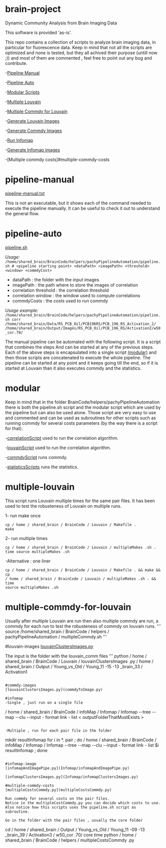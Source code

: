 # brain-project
Dynamic Community Analysis from Brain Imaging Data

This software is provided 'as-is'.

This repo contains a collection of scripts to analyze brain imaging data, in particular for fluorescence data.
Keep in mind that not all the scripts are optimized and none is tested, but they all achived their purpose (untill now ;)) and most of them are commented , feel free to point out any bug and contribute.

-[Pipeline Manual](#pipeline-manual) 

-[Pipeline Auto](#pipeline-auto) 

-[Modular Scripts](#modular)

-[Multiple Louvain](#multiple-louvain) 

-[Multiple Commdy for Louvain](#multiple-commdy-for-louvain) 

 -[Generate Louvain Images](#louvain-images) 

 -[Generate Commdy Images](#commdy-images) 
 
 -[Run Infomap](#infomap)
 
 -[Generate Infomap images](#infomap-image)

  -[Multiple commdy costs]#multiple-commdy-costs


# pipeline-manual

[pipeline-manual.txt](pipeline-manual.txt) 

This is not an executable, but it shows each of the command needed to execute the pipeline manually. It can be useful to check it out
to understand the general flow.


# pipeline-auto
[pipeline.sh](pipeline.sh)

*Usage:*``` /home/shared_brain/BrainCode/helpers/pachyPipelineAutomation/pipeline.sh # <pipeline starting point> <dataPath> <imagePath> <threshold> <window> <commdyCost>```
- dataPath : the folder with the input images
- imagePath : the path where to store the images of correlation
- correlation threshold : the correlation threshold
- correlation window : the window used to compute correlations
- commdyCosts : the costs used to run commdy

*Usage example:*``` /home/shared_brain/BrainCode/helpers/pachyPipelineAutomation/pipeline.sh corr /home/shared_brain/Data/RS_PCB_Oil/PCB196RS/PCB_196_RS_Activation_2/ /home/shared_brain/Output/Images/RS_PCB_Oil/PCB_196_RS/Activation2/w50_cor.70/```

The manual pipeline can be automated with the following script.
It is a script that combines the steps And can be started at any of the previous steps. Each of the above
steps is encapsulated into a single script [(modular)](#modular) and then those scripts are concatenated to execute the whole pipeline.
The pipeline can be started at any point and it keeps going till the end, so if it is started at Louvain 
than it also executes commdy and the statistics.

# modular
Keep in mind that in the folder BrainCode/helpers/pachyPipelineAutomation there is both the pipeline.sh
script and the modular script which are used by the pipeline but can also be used alone. Those script are very
easy to use and commented and can be used as subroutines for other scripts such as running commdy for several
costs parameters (by the way there is a script for that).

-[correlationScript](/pachyPipelineAutomation/correlationScript.sh) used to run the correlation algorithm.

-[louvainScript](/pachyPipelineAutomation/louvainScript.sh) used to run the correlation algorithm.

-[commdyScript](/pachyPipelineAutomation/commdyScript.sh) runs commdy.

-[statisticsScripts](/pachyPipelineAutomation/statisticsScript.sh) runs the statistics.

# multiple-louvain
This script runs Louvain multiple times for the same pair files. It has been used to test the
robusteness of Louvain on multiple runs.

1- run make once
```
cp / home / shared_brain / BrainCode / Louvain / Makefile . 
make
```
2- run multiple times
```
cp / home / shared_brain / BrainCode / Louvain / multipleMakes .sh .
time source multipleMakes .sh
```

-Alternative : one liner
```
cp / home / shared_brain / BrainCode / Louvain / Makefile . && make && cp
/ home / shared_brain / BrainCode / Louvain / multipleMakes .sh . && time
source multipleMakes .sh
```

# multiple-commdy-for-louvain

Usually after multiple Louvain are run then also multiple commdy are run, a commdy for each run to test
the robusteness of commdy on louvain runs.
'''
source
/home/shared_brain / BrainCode / helpers / pachyPipelineAutomation / multipleCommdy.sh
'''

#louvain-images
[louvainClustersImages.py](louvainClustersImages.py)

The input is the folder with the louvain_comm files
'''
python / home / shared_brain / BrainCode / Louvain / louvainClustersImages .py
/ home / shared_brain / Output / Young_vs_Old / Young_11 -15 -13 _brain_33 / Activation1
```

#commdy-images
[louvainClustersImages.py](commdyToImage.py)

#infomap
-Single , just run on a single file
```
/ home / shared_brain / BrainCode / infoMap / Infomap / Infomap --tree --map --clu
--input - format link - list <fileName > < outputFolderThatMustExists >
```

-Multiple , run for each pair file in the folder
```
mkdir resultInfomap
for i in *. pair ; do
/ home / shared_brain / BrainCode / infoMap / Infomap / Infomap --tree --map
--clu --input - format link - list $i resultInfomap ; done
```

#infomap-image
[infomapAndImagePipe.py](Infomap/infomapAndImagePipe.py)

[infomapClustersImages.py](Infomap/infomapClustersImages.py)

#multiple-commdy-costs
[multipleCostsCommdy.py](multipleCostsCommdy.py)

Run commdy for several costs on the pair files.
Notice in the multipleCostCommdy.py you can decide which costs to use.
Also notice how this scripts uses the pipeline.sh script as subroutine.

Go in the folder with the pair files , usually the core folder
```
cd / home / shared_brain / Output / Young_vs_Old / Young_11 -09 -13 _brain_39 / Activation3 / w50_cor .70/ core
time python / home / shared_brain / BrainCode / helpers / multipleCostsCommdy .py
```